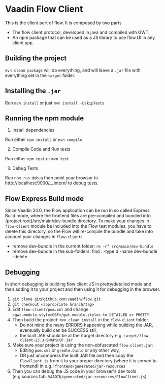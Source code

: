 # Vaadin Flow Client

This is the client part of flow. It is composed by two parts

   - The flow client protocol, developed in java and compiled with GWT.
   - An npm package that can be used as a JS library to use flow UI in any client app.

## Building the project

`mvn clean package` will do everything, and will leave a `.jar` file
with everything set in the `target` folder.

## Installing the `.jar` 

Run `mvn install` or just `mvn install -DskipTests` 

## Running the npm module

1. Install dependencies

Run either `npm install` or `mvn compile`

2. Compile Code and Run tests

Run either `npm test` or `mvn test`

3. Debug Tests

Run `npm run debug` then point your browser to http://localhost:9000/__intern/ to debug tests.

## Flow Express Build mode

Since Vaadin 24.0, the Flow application can be run in so called Express 
Build mode, where the frontend files are pre-compiled and bundled into {project.root}/src/main/dev-bundle directory. To make your changes in `flow-client` module be included into the Flow test modules, you have to delete this directory, so the Flow will re-compile the bundle and take into account your changes in `flow-client`:
   - remove dev-bundle in the current folder: `rm -rf src/main/dev-bundle`
   - remove dev-bundle in the sub-folders: find . -type d -name dev-bundle -delete

## Debugging

In short debugging is building flow client JS in pretty/detailed mode and then adding it to your project and then using it for debugging in the browser.
1. `git clone git@github.com:vaadin/flow.git`
2. `git checkout <appropriate branch/tag>`
3. Edit `flow-client/pom.xml` and change `<gwt.module.style>OBF</gwt.module.style> to DETAILED or PRETTY`
4. Then build the project: `mvn clean install` in the `flow-client` folder.
   - Do not mind the many ERRORS happening while building the JAR, eventually build can be SUCCESS still,
   - the built JAR should be at the /target directory e.g. `target/flow-client-23.3-SNAPSHOT.jar`
5. Make sure your project is using the non-obfuscated `flow-client.jar`:
   - Editing `pom.xml` or `gradle.build` or any other way,
   - OR just uncompress the built JAR file and then copy the `FlowClient.js` from it to your proper directory 
   (where it is served to frontend) in e.g.: `frontend/generated/jar-resources`
6. Then you can debug the JS code in your browser's dev tools
   (e.g.sources tab: `VAADIN/generated/jar-resources/FlowClient.js`)

